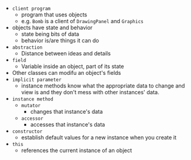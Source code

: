 - `client program`
  - program that uses objects
  - e.g. `Bomb` is a client of `DrawingPanel` and `Graphics`
- objects have state and behavior
  - state being bits of data
  - behavior is/are things it can do
- `abstraction`
  - Distance between ideas and details
- `field`
  - Variable inside an object, part of its state
- Other classes can modifu an object's fields
- `implicit parameter`
  - instance methods know what the appropriate data to change and view is and they don't mess with other instances' data.
- `instance method`
  - `mutator`
    - changes that instance's data
  - `accessor`
    - accesses that instance's data
- `constructor`
  - establish default values for a new instance when you create it
- `this`
  - references the current instance of an object
